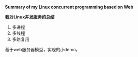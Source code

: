 **Summary of my Linux concurrent programming based on Web**


**我对Linux并发服务的总结**

1. 多进程
2. 多线程
3. 多路复用

基于web服务器模型，实现的小demo，